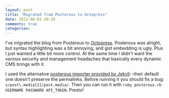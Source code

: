 ```yaml
---
layout: post
title: "Migrated from Posterous to Octopress"
date: 2012-08-01 20:29
comments: true
categories: 
---
```

I've migrated the blog from Posterous to [Octopress](http://octopress.org). Posterous was alright, but syntax highlighting was a bit annoying, and gist embedding is ugly. Plus I just wanted a little bit more control. At the same time I didn't want the various security and management headaches that basically every dynamic CMS brings with it.

I used the alternative [posterous importer provided by Jekyll](https://github.com/pepijndevos/jekyll/blob/patch-1/lib/jekyll/migrators/posterous.rb)--their default one doesn't preserve the permalinks. Before running it you should fix a bug: ```s/post\.media[2]/post.media/```. Then you can run it with ```ruby posterous.rb USERNAME PASSWORD API_TOKEN```. Presto!
